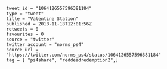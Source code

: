 ```
tweet_id = "1064126557596381184"
type = "tweet"
title = "Valentine Station"
published = 2018-11-18T12:01:56Z
retweets = 0
favourites = 0
source = "twitter"
twitter_account = "norms_ps4"
source_url = "https://twitter.com/norms_ps4/status/1064126557596381184"
tag = [ "ps4share", "reddeadredemption2",]
```

<p class='image'><img src='https://mnf.m17s.net/2018/11/18/DsSJdmzXcAAd6TH.jpg' alt=''></p>

